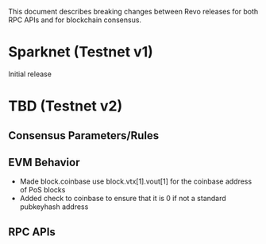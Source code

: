 This document describes breaking changes between Revo releases for both RPC APIs and for blockchain consensus.

# Sparknet (Testnet v1)

Initial release

# TBD (Testnet v2)

## Consensus Parameters/Rules

## EVM Behavior

* Made block.coinbase use block.vtx[1].vout[1] for the coinbase address of PoS blocks
* Added check to coinbase to ensure that it is 0 if not a standard pubkeyhash address

## RPC APIs

